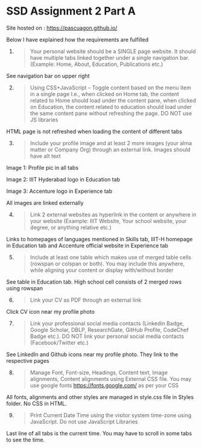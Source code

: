 # SSD Assignment 2 Part A

Site hosted on : https://pascuagon.github.io/

Below I have explained how the requirements are fulfilled

1. >Your personal website should be a SINGLE page website. It should have multiple tabs
linked together under a single navigation bar. (Example: Home, About, Education,
Publications etc.)

See navigation bar on upper right


2. >Using CSS+JavaScript – Toggle content based on the menu item in a single page I.e.,
when clicked on Home tab, the content related to Home should load under the content
pane, when clicked on Education, the content related to education should load under the
same content pane without refreshing the page. DO NOT use JS libraries

HTML page is not refreshed when loading the content of different tabs

3. >Include your profile image and at least 2 more images (your alma matter or Company
Org) through an external link. Images should have alt text

Image 1: Profile pic in all tabs

Image 2: IIIT Hyderabad logo in Education tab

Image 3: Accenture logo in Experience tab

All images are linked externally

4. >Link 2 external websites as hyperlink in the content or anywhere in your website
(Example: IIIT Website, Your school website, your degree, or anything relative etc.)

Links to homepages of languages mentioned in Skills tab, IIIT-H homepage in Education tab and Accenture official website in Experience tab

5. >Include at least one table which makes use of merged table cells (rowspan or colspan or
both). You may include this anywhere, while aligning your content or display with/without
border

See table in Education tab. High school cell consists of 2 merged rows using rowspan

6. >Link your CV as PDF through an external link

Click CV icon near my profile photo

7. >Link your professional social media contacts (Linkedin Badge, Google Scholar, DBLP,
ResearchGate, GitHub Profile, CodeChef Badge etc.). DO NOT link your personal social
media contacts (Facebook/Twitter etc.)

See LinkedIn and Github icons near my profile photo. They link to the respective pages

8. >Manage Font, Font-size, Headings, Content text, Image alignments, Content alignments
using External CSS file. You may use google fonts https://fonts.google.com/ as per your
CSS

All fonts, alignments and other styles are managed in style.css file in Styles folder. No CSS in HTML.

9. >Print Current Date Time using the visitor system time-zone using JavaScript. Do not use
JavaScript Libraries

Last line of all tabs is the current time. You may have to scroll in some tabs to see the time.
